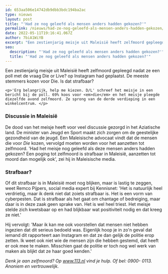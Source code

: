 ```yaml
---
id: 653aa506e14742db9dbb3bdc194ba2ac
type: nieuws
layout: post
title: "'Had ze nog geleefd als mensen anders hadden gekozen?'"
permalink: /nieuws/had-ze-nog-geleefd-als-mensen-anders-hadden-gekozen/
date: 2022-05-11T19:16:41.067Z
author: 7biA1WiYB
excerpt: "Een zestienjarig meisje uit Maleisië heeft zelfmoord gepleegd nadat ze een poll met de vraag Die or Live? op Instagram had geplaatst. De meeste stemmers kozen voor Die. Is dat strafbaar?  "
seo:
  description: "'Had ze nog geleefd als mensen anders hadden gekozen?'"
  title: "'Had ze nog geleefd als mensen anders hadden gekozen?'"
---
```

Een zestienjarig meisje uit Maleisië heeft zelfmoord gepleegd nadat ze een poll met de vraag Die or Live? op Instagram had geplaatst. De meeste stemmers kozen voor Die. Is dat strafbaar?  

    <p>'Erg belangrijk, help me kiezen. D/L' schreef het meisje in een bericht bij de poll. 69% koos voor <em>die</em> en het meisje pleegde diezelfde avond zelfmoord. Ze sprong van de derde verdieping in een winkelcentrum. </p>
<h3>Discussie in Maleisië</h3>
<p>De dood van het meisje heeft voor veel discussie gezorgd in het Aziatische land. De minister van Jeugd en Sport maakt zich zorgen om de geestelijke gezondheid van de jeugd. Een Maleisische advocaat vindt dat de mensen die voor <em>Die</em> kozen, vervolgd moeten worden voor het aanzetten tot zelfmoord. 'Had het meisje nog geleefd als deze mensen anders hadden gekozen? Een poging tot zelfmoord is strafbaar in Maleisië, aanzetten tot moord dan mogelijk ook', zei hij in Maleisische media.</p>
<h3>Strafbaar?</h3>
<p>Of dit strafbaar is in Maleisië moet nog blijken, maar is lastig te zeggen, weet Remco Pijpers, social media expert bij Kennisnet: 'Het is natuurlijk heel verdrietig, maar ik denk niet dat zoiets strafbaar is. Het is een vorm van cyberpesten. Dat is strafbaar als het gaat om chantage of bedreiging, maar daar is in deze zaak geen sprake van. Het is wel heel triest. Het meisje stelde zich kwetsbaar op en had blijkbaar wat positiviteit nodig en dat kreeg ze niet.'</p>
<p>Hij vervolgt: 'Maar ik kan me ook voorstellen dat mensen niet hebben ingezien dat dit serieus bedoeld was. Eigenlijk hoop je in zo'n geval dat iemand dit rapporteert aan Instagram en dat ze dan gelijk de politie erop zetten. Ik weet ook niet wie de mensen zijn die hebben gestemd, dat heeft er ook mee te maken. Misschien gaat de politie er toch nog wel werk van maken als blijkt dat ze haar goed kenden.'</p>
<p><em>Denk je aan zelfmoord? Op <a href="http://www.113.nl/" target="_blank">www.113.nl</a> vind je hulp. Of bel: 0900- 0113. Anoniem en vertrouwelijk.</em></p>  
